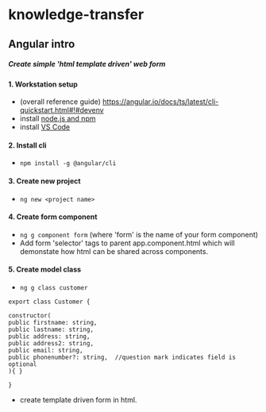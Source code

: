 # knowledge-transfer

## Angular intro
##### Create simple 'html template driven' web form

#### 1. Workstation setup
  * (overall reference guide) https://angular.io/docs/ts/latest/cli-quickstart.html#!#devenv
  * install [node.js and npm](https://nodejs.org/en/download/)
  * install [VS Code](https://code.visualstudio.com/)
#### 2. Install cli
  * `npm install -g @angular/cli`
#### 3. Create new project
  * `ng new <project name>`
#### 4. Create form component
   * `ng g component form` (where 'form' is the name of your form component)
   *  Add form 'selector' tags to parent app.component.html which will demonstate how html can be shared across components. 
#### 5. Create model class
   * `ng g class customer`
   ~~~~
export class Customer {

constructor(
   public firstname: string,
   public lastname: string,
   public address: string,
   public address2: string,
   public email: string,
   public phonenumber?: string,  //question mark indicates field is optional
){ }

}
~~~~

   * create template driven form in html. 

